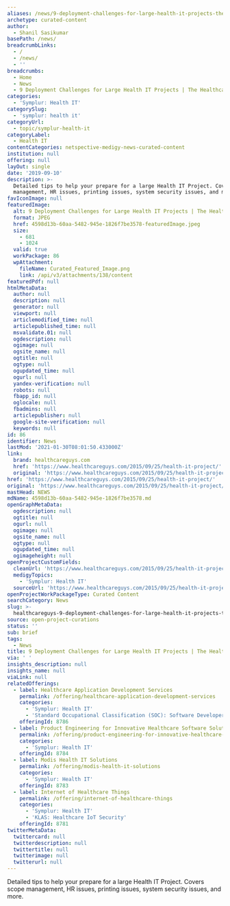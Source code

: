 ```yaml
---
aliases: /news/9-deployment-challenges-for-large-health-it-projects-the-healthcare-guys
archetype: curated-content
author:
  - Shanil Sasikumar
basePath: /news/
breadcrumbLinks:
  - /
  - /news/
  - ''
breadcrumbs:
  - Home
  - News
  - 9 Deployment Challenges for Large Health IT Projects | The Healthcare Guys
categories:
  - 'Symplur: Health IT'
categorySlug:
  - 'symplur: health it'
categoryUrl:
  - topic/symplur-health-it
categoryLabel:
  - Health IT
contentCategories: netspective-medigy-news-curated-content
institution: null
offering: null
layOut: single
date: '2019-09-10'
description: >-
  Detailed tips to help your prepare for a large Health IT Project. Covers scope
  management, HR issues, printing issues, system security issues, and more.
favIconImage: null
featuredImage:
  alt: 9 Deployment Challenges for Large Health IT Projects | The Healthcare Guys
  format: JPEG
  href: 4598d13b-60aa-5482-945e-1826f7be3578-featuredImage.jpeg
  size:
    - 681
    - 1024
  valid: true
  workPackage: 86
  wpAttachment:
    fileName: Curated_Featured_Image.png
    link: /api/v3/attachments/138/content
featuredPdf: null
htmlMetaData:
  author: null
  description: null
  generator: null
  viewport: null
  articlemodified_time: null
  articlepublished_time: null
  msvalidate.01: null
  ogdescription: null
  ogimage: null
  ogsite_name: null
  ogtitle: null
  ogtype: null
  ogupdated_time: null
  ogurl: null
  yandex-verification: null
  robots: null
  fbapp_id: null
  oglocale: null
  fbadmins: null
  articlepublisher: null
  google-site-verification: null
  keywords: null
id: 86
identifier: News
lastMod: '2021-01-30T08:01:50.433000Z'
link:
  brand: healthcareguys.com
  href: 'https://www.healthcareguys.com/2015/09/25/health-it-project/'
  original: 'https://www.healthcareguys.com/2015/09/25/health-it-project/'
href: 'https://www.healthcareguys.com/2015/09/25/health-it-project/'
original: 'https://www.healthcareguys.com/2015/09/25/health-it-project/'
mastHead: NEWS
mdName: 4598d13b-60aa-5482-945e-1826f7be3578.md
openGraphMetaData:
  ogdescription: null
  ogtitle: null
  ogurl: null
  ogimage: null
  ogsite_name: null
  ogtype: null
  ogupdated_time: null
  ogimageheight: null
openProjectCustomFields:
  cleanUrl: 'https://www.healthcareguys.com/2015/09/25/health-it-project/'
  medigyTopics:
    - 'Symplur: Health IT'
  sourceUrl: 'https://www.healthcareguys.com/2015/09/25/health-it-project/'
openProjectWorkPackageType: Curated Content
searchCategory: News
slug: >-
  healthcareguys-9-deployment-challenges-for-large-health-it-projects-the-healthcare-guys
source: open-project-curations
status: ''
sub: brief
tags:
  - News
title: 9 Deployment Challenges for Large Health IT Projects | The Healthcare Guys
via: ' '
insights_description: null
insights_name: null
viaLink: null
relatedOfferings:
  - label: Healthcare Application Development Services
    permalink: /offering/healthcare-application-development-services
    categories:
      - 'Symplur: Health IT'
      - 'Standard Occupational Classification (SOC): Software Developers'
    offeringId: 8786
  - label: Product Engineering for Innovative Healthcare Software Solutions
    permalink: /offering/product-engineering-for-innovative-healthcare-software-solutions
    categories:
      - 'Symplur: Health IT'
    offeringId: 8784
  - label: Modis Health IT Solutions
    permalink: /offering/modis-health-it-solutions
    categories:
      - 'Symplur: Health IT'
    offeringId: 8783
  - label: Internet of Healthcare Things
    permalink: /offering/internet-of-healthcare-things
    categories:
      - 'Symplur: Health IT'
      - 'KLAS: Healthcare IoT Security'
    offeringId: 8781
twitterMetaData:
  twittercard: null
  twitterdescription: null
  twittertitle: null
  twitterimage: null
  twitterurl: null
---
```

Detailed tips to help your prepare for a large Health IT Project. Covers scope management, HR issues, printing issues, system security issues, and more.